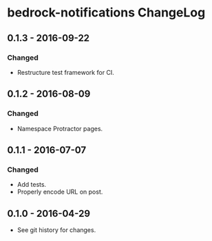 # bedrock-notifications ChangeLog

## 0.1.3 - 2016-09-22

### Changed
- Restructure test framework for CI.

## 0.1.2 - 2016-08-09

### Changed
- Namespace Protractor pages.

## 0.1.1 - 2016-07-07

### Changed
- Add tests.
- Properly encode URL on post.

## 0.1.0 - 2016-04-29

- See git history for changes.
